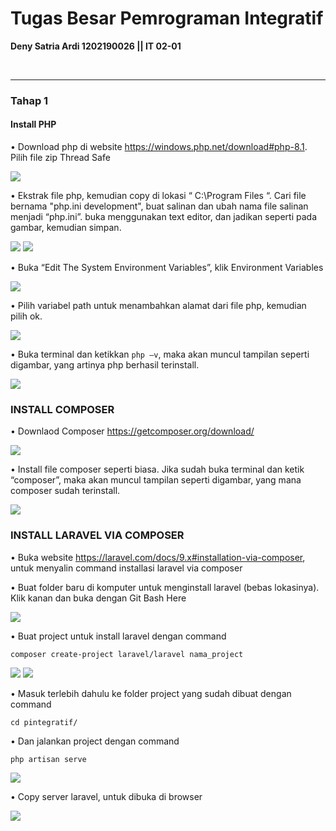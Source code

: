 # Tugas Besar Pemrograman Integratif
**Deny Satria Ardi  1202190026 || IT 02-01** 

<br />

-----

### Tahap 1 
#### Install PHP

•	Download php di website https://windows.php.net/download#php-8.1. Pilih file zip Thread Safe

  ![](Assets/001.jpg)

•	Ekstrak file php, kemudian copy di lokasi “ C:\Program Files “. Cari file bernama "php.ini development", buat salinan dan ubah nama file salinan menjadi  “php.ini”.     buka menggunakan text editor, dan jadikan seperti pada gambar, kemudian simpan.

  ![](Assets/002.png)
  ![](Assets/003.jpg)
  
•	Buka “Edit The System Environment Variables”, klik Environment Variables

  ![](Assets/004.png)
  
•	Pilih variabel path untuk menambahkan alamat dari file php, kemudian pilih ok.

  ![](Assets/005.png)

•	Buka terminal dan ketikkan ``php –v``, maka akan muncul tampilan seperti digambar, yang artinya php berhasil terinstall.

  ![](Assets/006.png)

### INSTALL COMPOSER

•	Downlaod Composer https://getcomposer.org/download/

  ![](Assets/007.png)

•	Install file composer seperti biasa. Jika sudah buka terminal dan ketik “composer”, maka akan muncul tampilan seperti digambar, yang mana composer sudah terinstall.

  ![](Assets/008.png)

### INSTALL LARAVEL VIA COMPOSER 

•	Buka website https://laravel.com/docs/9.x#installation-via-composer, untuk menyalin command installasi laravel via composer

•	Buat folder baru di komputer untuk menginstall laravel (bebas lokasinya). Klik kanan dan buka dengan Git Bash Here

  ![](Assets/009.png)
 
 •	Buat project untuk install laravel dengan command
 
```
composer create-project laravel/laravel nama_project
```
  ![](Assets/010.png)
  ![](Assets/011.png)

•	Masuk  terlebih dahulu ke folder project yang sudah dibuat dengan command
```
cd pintegratif/
```
•	Dan jalankan project dengan command
```
php artisan serve
```

  ![](Assets/012.png)
  
•	Copy server laravel, untuk dibuka di browser

  ![](Assets/013.png)
